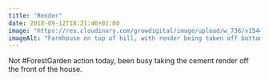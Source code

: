 ```yaml
---
title: "Render"
date: 2018-09-12T18:21:46+01:00
image: "https://res.cloudinary.com/growdigital/image/upload/w_736/v1544351859/house-44640333961.jpg"
imageAlt: "Farmhouse on top of hill, with render being taken off bottom left"
---
```


Not #ForestGarden action today, been busy taking the cement render off the front of the house.
